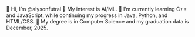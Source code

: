 👋 Hi, I’m @alysonfutral
👀 My interest is AI/ML.
🌱 I’m currently learning C++ and JavaScript, while continuing my progress in Java, Python, and HTML/CSS.
🏫 My degree is in Computer Science and my graduation data is December, 2025.
